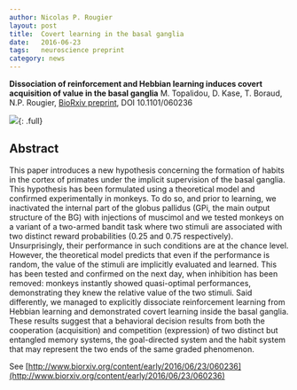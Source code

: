 ```yaml
---
author: Nicolas P. Rougier
layout: post
title:  Covert learning in the basal ganglia
date:   2016-06-23
tags:   neuroscience preprint
category: news
---
```



**Dissociation of reinforcement and Hebbian learning induces covert acquisition of value in the basal ganglia** M. Topalidou, D. Kase,  T. Boraud, N.P. Rougier, [BioRxiv preprint](http://www.biorxiv.org/content/early/2016/06/23/060236), DOI 10.1101/060236

![]({{site.baseurl}}/images/monkey.png){: .full}

## Abstract

This paper introduces a new hypothesis concerning the formation of habits in
the cortex of primates under the implicit supervision of the basal
ganglia. This hypothesis has been formulated using a theoretical model and
confirmed experimentally in monkeys. To do so, and prior to learning, we
inactivated the internal part of the globus pallidus (GPi, the main output
structure of the BG) with injections of muscimol and we tested monkeys on a
variant of a two-armed bandit task where two stimuli are associated with two
distinct reward probabilities (0.25 and 0.75 respectively). Unsurprisingly,
their performance in such conditions are at the chance level. However, the
theoretical model predicts that even if the performance is random, the value of
the stimuli are implicitly evaluated and learned. This has been tested and
confirmed on the next day, when inhibition has been removed: monkeys instantly
showed quasi-optimal performances, demonstrating they knew the relative value
of the two stimuli. Said differently, we managed to explicitly dissociate
reinforcement learning from Hebbian learning and demonstrated covert learning
inside the basal ganglia. These results suggest that a behavioral decision
results from both the cooperation (acquisition) and competition (expression) of
two distinct but entangled memory systems, the goal-directed system and the
habit system that may represent the two ends of the same graded phenomenon.

See [http://www.biorxiv.org/content/early/2016/06/23/060236](http://www.biorxiv.org/content/early/2016/06/23/060236)


